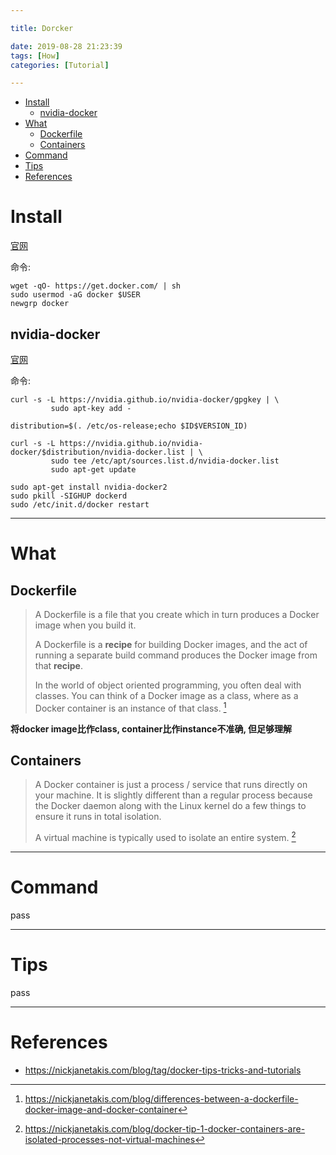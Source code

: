 ```yaml
---

title: Dorcker

date: 2019-08-28 21:23:39
tags: [How]
categories: [Tutorial]

---
```



<!-- vim-markdown-toc GFM -->

* [Install](#install)
    * [nvidia-docker](#nvidia-docker)
* [What](#what)
    * [Dockerfile](#dockerfile)
    * [Containers](#containers)
* [Command](#command)
* [Tips](#tips)
* [References](#references)

<!-- vim-markdown-toc -->

<!-- more -->

# Install

[官网](https://docs.docker.com/install/linux/docker-ce/debian/)

命令:

```shell
wget -qO- https://get.docker.com/ | sh
sudo usermod -aG docker $USER
newgrp docker
```

## nvidia-docker

[官网](https://nvidia.github.io/nvidia-docker/)

命令:

```shell
curl -s -L https://nvidia.github.io/nvidia-docker/gpgkey | \
         sudo apt-key add -

distribution=$(. /etc/os-release;echo $ID$VERSION_ID)

curl -s -L https://nvidia.github.io/nvidia-docker/$distribution/nvidia-docker.list | \
         sudo tee /etc/apt/sources.list.d/nvidia-docker.list
         sudo apt-get update

sudo apt-get install nvidia-docker2
sudo pkill -SIGHUP dockerd
sudo /etc/init.d/docker restart
```

-----------------------------------------------------------------

# What

## Dockerfile

> A Dockerfile is a file that you create which in turn produces a Docker image when you build it.
>
> A Dockerfile is a __recipe__ for building Docker images, and the act of running
> a separate build command produces the Docker image from that __recipe__.
>
> In the world of object oriented programming, you often deal with classes. You can think of a Docker
> image as a class, where as a Docker container is an instance of that class. [^dockerfile]

**将docker image比作class, container比作instance不准确, 但足够理解**

[^dockerfile]: https://nickjanetakis.com/blog/differences-between-a-dockerfile-docker-image-and-docker-container

## Containers

> A Docker container is just a process / service that runs directly on your machine. It is slightly
different than a regular process because the Docker daemon along with the Linux kernel do a few things to
ensure it runs in total isolation.
>
> A virtual machine is typically used to isolate an entire system. [^container]

[^container]: https://nickjanetakis.com/blog/docker-tip-1-docker-containers-are-isolated-processes-not-virtual-machines

-----------------------------------------------------------------

# Command

pass

-----------------------------------------------------------------

# Tips

pass

-----------------------------------------------------------------

# References

- <https://nickjanetakis.com/blog/tag/docker-tips-tricks-and-tutorials>
